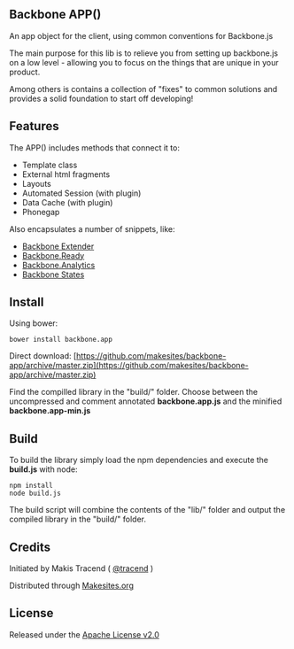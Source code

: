 ## Backbone APP()

An app object for the client, using common conventions for Backbone.js

The main purpose for this lib is to relieve you from setting up backbone.js on a  low level - allowing you to focus on the things that are unique in your product.

Among others is contains a collection of "fixes" to common solutions and provides a solid foundation to start off developing!


## Features

The APP() includes methods that connect it to:

* Template class
* External html fragments
* Layouts
* Automated Session (with plugin)
* Data Cache (with plugin)
* Phonegap

Also encapsulates a number of snippets, like:

* [Backbone Extender](https://gist.github.com/tracend/5425415)
* [Backbone.Ready](https://gist.github.com/tracend/5617079)
* [Backbone.Analytics](https://github.com/kendagriff/backbone.analytics)
* [Backbone States](https://github.com/makesites/backbone-states)


## Install

Using bower:

```
bower install backbone.app
```

Direct download:  [https://github.com/makesites/backbone-app/archive/master.zip](https://github.com/makesites/backbone-app/archive/master.zip)

Find the compilled library in the "build/" folder. Choose between the uncompressed and comment annotated **backbone.app.js** and the minified **backbone.app-min.js**


## Build

To build the library simply load the npm dependencies and execute the **build.js** with node:
```
npm install
node build.js
```

The build script will combine the contents of the "lib/" folder and output the compiled library in the "build/" folder.


## Credits

Initiated by Makis Tracend ( [@tracend](http://github.com/tracend) )

Distributed through [Makesites.org](http://makesites.org/)


## License

Released under the [Apache License v2.0](http://www.makesites.org/licenses/APACHE-2.0)
